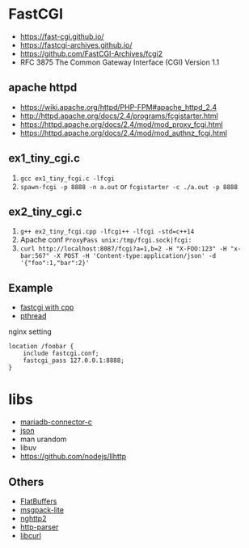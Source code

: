 FastCGI
=======

* https://fast-cgi.github.io/
* https://fastcgi-archives.github.io/
* https://github.com/FastCGI-Archives/fcgi2
* RFC 3875  The Common Gateway Interface (CGI) Version 1.1


apache httpd
------------

* https://wiki.apache.org/httpd/PHP-FPM#apache_httpd_2.4
* http://httpd.apache.org/docs/2.4/programs/fcgistarter.html
* https://httpd.apache.org/docs/2.4/mod/mod_proxy_fcgi.html
* https://httpd.apache.org/docs/2.4/mod/mod_authnz_fcgi.html


ex1_tiny_cgi.c
--------------

1. `gcc ex1_tiny_fcgi.c -lfcgi`
2. `spawn-fcgi -p 8888 -n a.out` or `fcgistarter -c ./a.out -p 8888`


ex2_tiny_cgi.c
--------------

1. `g++ ex2_tiny_fcgi.cpp -lfcgi++ -lfcgi -std=c++14`
2. Apache conf `ProxyPass unix:/tmp/fcgi.sock|fcgi:`
3. `curl http://localhost:8087/fcgi?a=1,b=2 -H "X-FOO:123" -H "x-bar:567" -X POST -H 'Content-type:application/json' -d '{"foo":1,"bar":2}'`


Example
-------

* [fastcgi with cpp](http://chriswu.me/blog/writing-hello-world-in-fcgi-with-c-plus-plus/)
* [pthread](https://gist.github.com/dermesser/e2f9b66457ae19ebd116)

nginx setting

```
location /foobar {
	include fastcgi.conf;
	fastcgi_pass 127.0.0.1:8888;
}
```

libs
====

* [mariadb-connector-c](https://mariadb.com/kb/en/library/mariadb-connector-c/)
* [json](https://github.com/nlohmann/json)
* man urandom
* libuv
* https://github.com/nodejs/llhttp

Others
------

* [FlatBuffers](http://google.github.io/flatbuffers/)
* [msgpack-lite](https://github.com/kawanet/msgpack-lite)
* [nghttp2](https://github.com/nghttp2/nghttp2)
* [http-parser](https://github.com/nodejs/http-parser)
* [libcurl](https://curl.haxx.se/libcurl/c/libcurl.html)

